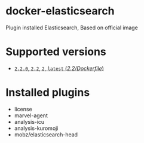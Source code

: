 # docker-elasticsearch
Plugin installed Elasticsearch, Based on official image

# Supported versions

- [`2.2.0`, `2.2`, `2`, `latest` (*2.2/Dockerfile*)](https://github.com/iwai/docker-elasticsearch/blob/9428ddbdd01f4c3e8b15e9a24b384f6e91645fb6/2.2/Dockerfile)

# Installed plugins

- license
- marvel-agent
- analysis-icu
- analysis-kuromoji
- mobz/elasticsearch-head

